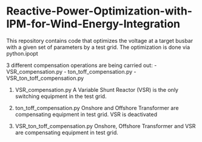 # Reactive-Power-Optimization-with-IPM-for-Wind-Energy-Integration
This repository contains code that optimizes the voltage at a target busbar with a given set of 
parameters by a test grid. The optimization is done via python.ipopt

3 different compensation operations are being carried out: 
    - VSR_compensation.py
    - ton_toff_compensation.py
    - VSR_ton_toff_compensation.py


1. VSR_compensation.py
A Variable Shunt Reactor (VSR) is the only switching equipment in the test grid. 

2. ton_toff_compensation.py
Onshore and Offshore Transformer are compensating equipment in test grid. VSR is deactivated

3. VSR_ton_toff_compensation.py
Onshore, Offshore Transformer and VSR are compensating equipment in test grid.
